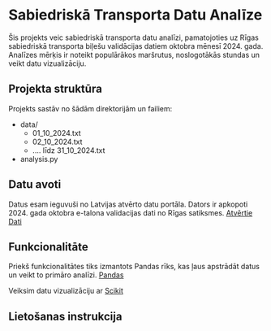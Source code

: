# Sabiedriskā Transporta Datu Analīze

Šis projekts veic sabiedriskā transporta datu analīzi, pamatojoties uz Rīgas sabiedriskā transporta biļešu validācijas datiem oktobra mēnesī 2024. gada.
Analīzes mērķis ir noteikt populārākos maršrutus, noslogotākās stundas un veikt datu vizualizāciju. 

## Projekta struktūra

Projekts sastāv no šādām direktorijām un failiem:

* data/
  * 01_10_2024.txt
  * 02_10_2024.txt
  * .... līdz 31_10_2024.txt
* analysis.py  

## Datu avoti
Datus esam ieguvuši no Latvijas atvērto datu portāla. Dators ir apkopoti 2024. gada oktobra e-talona validacijas dati no Rīgas satiksmes. [Atvērtie Dati ](https://data.gov.lv/dati/lv/dataset/e-talonu-validaciju-dati-rigas-satiksme-sabiedriskajos-transportlidzeklos/resource/f6106b74-d4c0-4c57-b1eb-c8f38e628b8a?inner_span=True)


## Funkcionalitāte

Priekš funkcionalitātes tiks izmantots Pandas rīks, kas ļaus apstrādāt datus un veikt to primāro analīzi. [Pandas](https://pandas.pydata.org/)

Veiksim datu vizualizāciju ar [Scikit](https://scikit-learn.org/stable/)

## Lietošanas instrukcija
